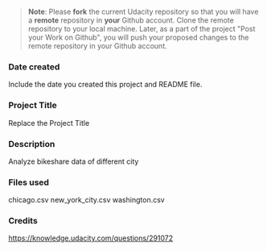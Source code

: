>**Note**: Please **fork** the current Udacity repository so that you will have a **remote** repository in **your** Github account. Clone the remote repository to your local machine. Later, as a part of the project "Post your Work on Github", you will push your proposed changes to the remote repository in your Github account.

### Date created
Include the date you created this project and README file.

### Project Title
Replace the Project Title

### Description
Analyze bikeshare data of different city

### Files used
chicago.csv
new_york_city.csv
washington.csv

### Credits
https://knowledge.udacity.com/questions/291072

